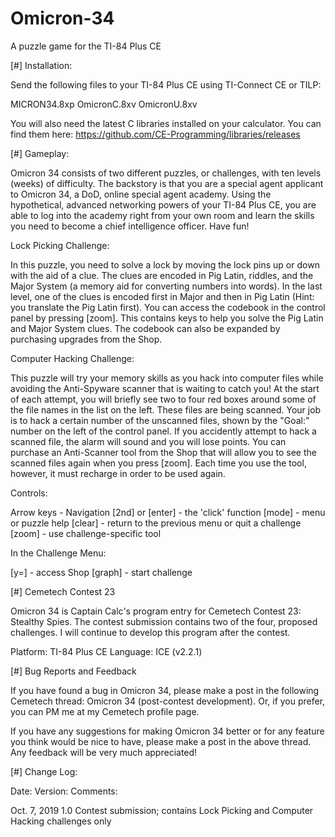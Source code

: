 # Omicron-34
A puzzle game for the TI-84 Plus CE

[#] Installation:

Send the following files to your TI-84 Plus CE using TI-Connect CE or TILP:

MICRON34.8xp
OmicronC.8xv
OmicronU.8xv

You will also need the latest C libraries installed on your calculator.
You can find them here: https://github.com/CE-Programming/libraries/releases


[#] Gameplay:

Omicron 34 consists of two different puzzles, or challenges, with ten levels (weeks)
of difficulty. The backstory is that you are a special agent applicant to Omicron 34,
a DoD, online special agent academy. Using the hypothetical, advanced networking powers
of your TI-84 Plus CE, you are able to log into the academy right from your own room and
learn the skills you need to become a chief intelligence officer. Have fun!

Lock Picking Challenge:

In this puzzle, you need to solve a lock by moving the lock pins up or down with the
aid of a clue. The clues are encoded in Pig Latin, riddles, and the Major System (a
memory aid for converting numbers into words). In the last level, one of the clues is
encoded first in Major and then in Pig Latin (Hint: you translate the Pig Latin first).
You can access the codebook in the control panel by pressing [zoom]. This contains
keys to help you solve the Pig Latin and Major System clues. The codebook can also be
expanded by purchasing upgrades from the Shop.

Computer Hacking Challenge:

This puzzle will try your memory skills as you hack into computer files while avoiding
the Anti-Spyware scanner that is waiting to catch you! At the start of each attempt,
you will briefly see two to four red boxes around some of the file names in the list
on the left. These files are being scanned. Your job is to hack a certain number of
the unscanned files, shown by the "Goal:" number on the left of the control panel. If
you accidently attempt to hack a scanned file, the alarm will sound and you will lose
points. You can purchase an Anti-Scanner tool from the Shop that will allow you to see
the scanned files again when you press [zoom]. Each time you use the tool, however, it
must recharge in order to be used again.  

Controls:

Arrow keys        -   Navigation
[2nd] or [enter]  -   the 'click' function
[mode]            -   menu or puzzle help
[clear]           -   return to the previous menu or quit a challenge
[zoom]            -   use challenge-specific tool

In the Challenge Menu:

[y=]      -   access Shop
[graph]   -   start challenge


[#] Cemetech Contest 23

Omicron 34 is Captain Calc's program entry for Cemetech Contest 23: Stealthy Spies.
The contest submission contains two of the four, proposed challenges. I will continue
to develop this program after the contest.

Platform: TI-84 Plus CE
Language: ICE (v2.2.1)


[#] Bug Reports and Feedback

If you have found a bug in Omicron 34, please make a post in the following
Cemetech thread: Omicron 34 (post-contest development). Or, if you prefer, you
can PM me at my Cemetech profile page.

If you have any suggestions for making Omicron 34 better or for any
feature you think would be nice to have, please make a post in the above
thread. Any feedback will be very much appreciated!


[#] Change Log:

Date:           Version:        Comments:

Oct. 7, 2019    1.0             Contest submission; contains Lock Picking and
                                Computer Hacking challenges only
